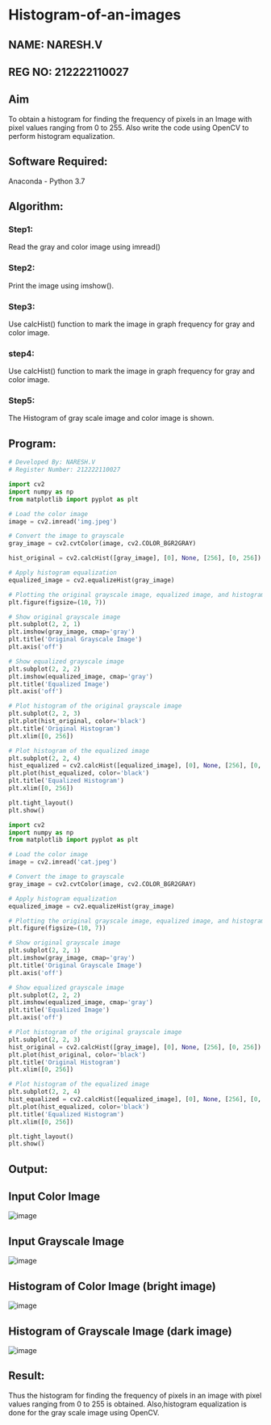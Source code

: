 # Histogram-of-an-images
## NAME: NARESH.V
## REG NO: 212222110027
## Aim
To obtain a histogram for finding the frequency of pixels in an Image with pixel values ranging from 0 to 255. Also write the code using OpenCV to perform histogram equalization.

## Software Required:
Anaconda - Python 3.7

## Algorithm:
### Step1:
Read the gray and color image using imread()

### Step2:
Print the image using imshow().

### Step3:
Use calcHist() function to mark the image in graph frequency for gray and color image.

### step4:
Use calcHist() function to mark the image in graph frequency for gray and color image.

### Step5:
The Histogram of gray scale image and color image is shown.


## Program:
```python
# Developed By: NARESH.V
# Register Number: 212222110027

import cv2
import numpy as np
from matplotlib import pyplot as plt

# Load the color image
image = cv2.imread('img.jpeg')

# Convert the image to grayscale
gray_image = cv2.cvtColor(image, cv2.COLOR_BGR2GRAY)

hist_original = cv2.calcHist([gray_image], [0], None, [256], [0, 256])

# Apply histogram equalization
equalized_image = cv2.equalizeHist(gray_image)

# Plotting the original grayscale image, equalized image, and histograms
plt.figure(figsize=(10, 7))

# Show original grayscale image
plt.subplot(2, 2, 1)
plt.imshow(gray_image, cmap='gray')
plt.title('Original Grayscale Image')
plt.axis('off')

# Show equalized grayscale image
plt.subplot(2, 2, 2)
plt.imshow(equalized_image, cmap='gray')
plt.title('Equalized Image')
plt.axis('off')

# Plot histogram of the original grayscale image
plt.subplot(2, 2, 3)
plt.plot(hist_original, color='black')
plt.title('Original Histogram')
plt.xlim([0, 256])

# Plot histogram of the equalized image
plt.subplot(2, 2, 4)
hist_equalized = cv2.calcHist([equalized_image], [0], None, [256], [0, 256])
plt.plot(hist_equalized, color='black')
plt.title('Equalized Histogram')
plt.xlim([0, 256])

plt.tight_layout()
plt.show()

import cv2
import numpy as np
from matplotlib import pyplot as plt

# Load the color image
image = cv2.imread('cat.jpeg')

# Convert the image to grayscale
gray_image = cv2.cvtColor(image, cv2.COLOR_BGR2GRAY)

# Apply histogram equalization
equalized_image = cv2.equalizeHist(gray_image)

# Plotting the original grayscale image, equalized image, and histograms
plt.figure(figsize=(10, 7))

# Show original grayscale image
plt.subplot(2, 2, 1)
plt.imshow(gray_image, cmap='gray')
plt.title('Original Grayscale Image')
plt.axis('off')

# Show equalized grayscale image
plt.subplot(2, 2, 2)
plt.imshow(equalized_image, cmap='gray')
plt.title('Equalized Image')
plt.axis('off')

# Plot histogram of the original grayscale image
plt.subplot(2, 2, 3)
hist_original = cv2.calcHist([gray_image], [0], None, [256], [0, 256])
plt.plot(hist_original, color='black')
plt.title('Original Histogram')
plt.xlim([0, 256])

# Plot histogram of the equalized image
plt.subplot(2, 2, 4)
hist_equalized = cv2.calcHist([equalized_image], [0], None, [256], [0, 256])
plt.plot(hist_equalized, color='black')
plt.title('Equalized Histogram')
plt.xlim([0, 256])

plt.tight_layout()
plt.show()

```
## Output:

## Input Color Image
![image](https://github.com/user-attachments/assets/a025be7b-6601-4472-9251-32155bf4f182)
## Input Grayscale Image
![image](https://github.com/user-attachments/assets/99579204-b3c2-4cf7-a955-5cfcf2142ca3)
## Histogram of Color Image (bright image)
![image](https://github.com/user-attachments/assets/b19c9871-21ec-499d-9b37-3a6bba659e60)
## Histogram of Grayscale Image (dark image)
![image](https://github.com/user-attachments/assets/c13d505b-debc-4417-a482-80e708beadc0)

## Result: 
Thus the histogram for finding the frequency of pixels in an image with pixel values ranging from 0 to 255 is obtained. Also,histogram equalization is done for the gray scale image using OpenCV.
